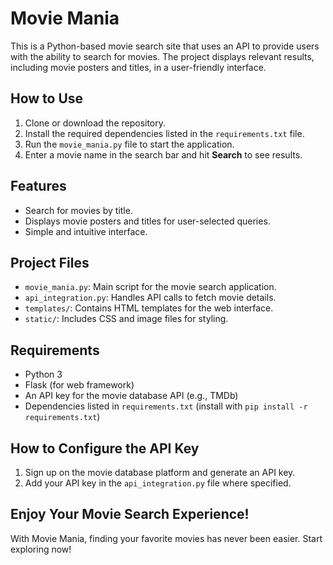 # Movie Mania

This is a Python-based movie search site that uses an API to provide users with the ability to search for movies. The project displays relevant results, including movie posters and titles, in a user-friendly interface.

## How to Use

1. Clone or download the repository.
2. Install the required dependencies listed in the `requirements.txt` file.
3. Run the `movie_mania.py` file to start the application.
4. Enter a movie name in the search bar and hit **Search** to see results.

## Features

- Search for movies by title.
- Displays movie posters and titles for user-selected queries.
- Simple and intuitive interface.

## Project Files

- `movie_mania.py`: Main script for the movie search application.
- `api_integration.py`: Handles API calls to fetch movie details.
- `templates/`: Contains HTML templates for the web interface.
- `static/`: Includes CSS and image files for styling.

## Requirements

- Python 3
- Flask (for web framework)
- An API key for the movie database API (e.g., TMDb)
- Dependencies listed in `requirements.txt` (install with `pip install -r requirements.txt`)

## How to Configure the API Key

1. Sign up on the movie database platform and generate an API key.
2. Add your API key in the `api_integration.py` file where specified.

## Enjoy Your Movie Search Experience!

With Movie Mania, finding your favorite movies has never been easier. Start exploring now!
